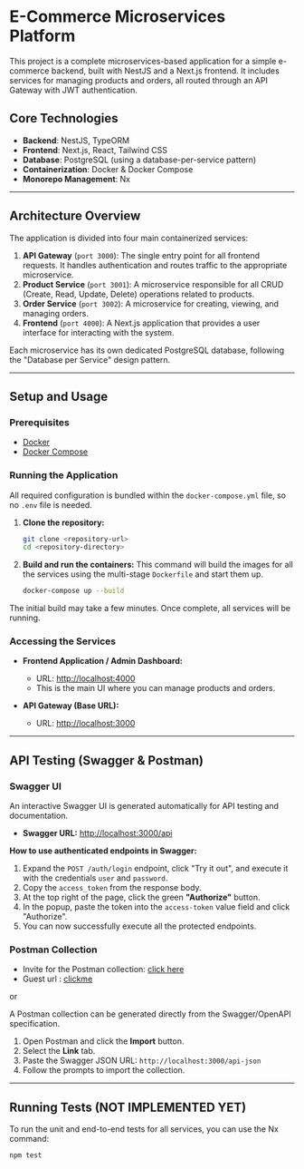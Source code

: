 # E-Commerce Microservices Platform

This project is a complete microservices-based application for a simple e-commerce backend, built with NestJS and a Next.js frontend. It includes services for managing products and orders, all routed through an API Gateway with JWT authentication.

## Core Technologies

- **Backend**: NestJS, TypeORM
- **Frontend**: Next.js, React, Tailwind CSS
- **Database**: PostgreSQL (using a database-per-service pattern)
- **Containerization**: Docker & Docker Compose
- **Monorepo Management**: Nx

---

## Architecture Overview

The application is divided into four main containerized services:

1.  **API Gateway** (`port 3000`): The single entry point for all frontend requests. It handles authentication and routes traffic to the appropriate microservice.
2.  **Product Service** (`port 3001`): A microservice responsible for all CRUD (Create, Read, Update, Delete) operations related to products.
3.  **Order Service** (`port 3002`): A microservice for creating, viewing, and managing orders.
4.  **Frontend** (`port 4000`): A Next.js application that provides a user interface for interacting with the system.

Each microservice has its own dedicated PostgreSQL database, following the "Database per Service" design pattern.

---

## Setup and Usage

### Prerequisites

- [Docker](https://www.docker.com/get-started)
- [Docker Compose](https://docs.docker.com/compose/install/)

### Running the Application

All required configuration is bundled within the `docker-compose.yml` file, so no `.env` file is needed.

1.  **Clone the repository:**
    ```sh
    git clone <repository-url>
    cd <repository-directory>
    ```

2.  **Build and run the containers:**
    This command will build the images for all the services using the multi-stage `Dockerfile` and start them up.
    ```sh
    docker-compose up --build
    ```

The initial build may take a few minutes. Once complete, all services will be running.

### Accessing the Services

- **Frontend Application / Admin Dashboard:**
  - URL: [http://localhost:4000](http://localhost:4000)
  - This is the main UI where you can manage products and orders.

- **API Gateway (Base URL):**
  - URL: [http://localhost:3000](http://localhost:3000)

---

## API Testing (Swagger & Postman)

### Swagger UI

An interactive Swagger UI is generated automatically for API testing and documentation.

- **Swagger URL:** [http://localhost:3000/api](http://localhost:3000/api)

**How to use authenticated endpoints in Swagger:**

1.  Expand the `POST /auth/login` endpoint, click "Try it out", and execute it with the credentials `user` and `password`.
2.  Copy the `access_token` from the response body.
3.  At the top right of the page, click the green **"Authorize"** button.
4.  In the popup, paste the token into the `access-token` value field and click "Authorize".
5.  You can now successfully execute all the protected endpoints.

### Postman Collection

- Invite for the Postman collection: [click here](https://app.getpostman.com/join-team?invite_code=6c0cb976086af28ac4000e41e13d4b7095e6d81042f81065fafa15f64c283db4&target_code=c44ef47e2405c3c7ea2d7c0d99ce4eae)
- Guest url : [clickme](https://restless-meadow-337743.postman.co/workspace/My-Workspace~99108b46-1ab8-41a8-8231-44739c6eeff3/collection/23537667-2daaec03-03df-4208-9543-5a7af93745af?action=share&creator=23537667)

or 

A Postman collection can be generated directly from the Swagger/OpenAPI specification.

1.  Open Postman and click the **Import** button.
2.  Select the **Link** tab.
3.  Paste the Swagger JSON URL: `http://localhost:3000/api-json`
4.  Follow the prompts to import the collection.

---

## Running Tests (NOT IMPLEMENTED YET)

To run the unit and end-to-end tests for all services, you can use the Nx command:

```sh
npm test
```
